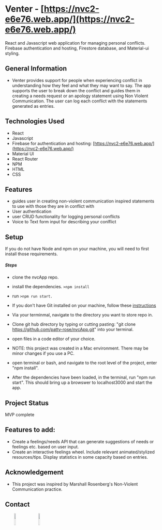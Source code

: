 Venter - [https://nvc2-e6e76.web.app/](https://nvc2-e6e76.web.app/)
===================================================================

React and Javascript web application for managing personal conflicts. Firebase authentication and hosting, Firestore database, and Material-ui styling.

General Information
-------------------

*   Venter provides support for people when experiencing conflict in understanding how they feel and what they may want to say. The app supports the user to break down the conflict and guides them in creating a needs request or an apology statement using Non Violent Communication. The user can log each conflict with the statements generated as entries.

Technologies Used
-----------------

*   React
*   Javascript
*   Firebase for authentication and hosting: [https://nvc2-e6e76.web.app/](https://nvc2-e6e76.web.app/)
*   Material UI
*   React Router
*   NPM
*   HTML
*   CSS

Features
--------

*   guides user in creating non-violent communication inspired statements to use with those they are in conflict with
*   User authentication
*   user CRUD functionality for logging personal conflicts
*   Voice to Text form input for describing your conlflict

Setup
-----

If you do not have Node and npm on your machine, you will need to first install those requirements.

##### Steps

*   clone the nvcApp repo.
*   install the dependencies. `>npm install`
*   run `>npm run start.`
*   If you don't have Git installed on your machine, follow these [instructions](https://www.learnhowtoprogram.com/introduction-to-programming/getting-started-with-intro-to-programming/git-and-github)

*   Via your terminmal, navigate to the directory you want to store repo in.
*   Clone git hub directory by typing or cutting pasting: "git clone https://github.com/patty-rose/nvcApp.git" into your terminal.
*   open files in a code editor of your choice.
*   NOTE: this project was created in a Mac environment. There may be minor changes if you use a PC.
*   open terminal or bash, and navigate to the root level of the project, enter "npm install".

*   After the dependencies have been loaded, in the terminal, run "npm run start". This should bring up a browswer to localhost3000 and start the app.

Project Status
--------------

MVP complete

Features to add:
----------------

*   Create a feelings/needs API that can generate suggestions of needs or feelings etc. based on user input.
*   Create an interactive feelings wheel. Include relevant animated/stylized resources/tips. Display statistics in some capacity based on entries.

Acknowledgement
---------------

*   This project was inspired by Marshall Rosenberg's Non-Violent Communication practice.

Contact
-------

<p><span style="margin-right: 30px;"></span><a href="https://www.linkedin.com/in/pattyotero/"><img target="_blank" src="https://cdn.jsdelivr.net/gh/devicons/devicon/icons/linkedin/linkedin-original.svg" style="width: 10%;"></a><span style="margin-right: 30px;"></span><a href="https://github.com/patty-rose"><img target="_blank" src="https://cdn.jsdelivr.net/gh/devicons/devicon/icons/github/github-original.svg" style="width: 10%;"></a></p>